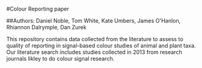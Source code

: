 #Colour Reporting paper

##Authors: Daniel Noble, Tom White, Kate Umbers, James O'Hanlon, Rhiannon Dalrymple, Dan Zurek

This repository contains data collected from the literature to assess to quality of reporting in signal-based colour studies of animal and plant taxa. Our literature search includes studies collected in 2013 from research journals likley to do colour signal research.

